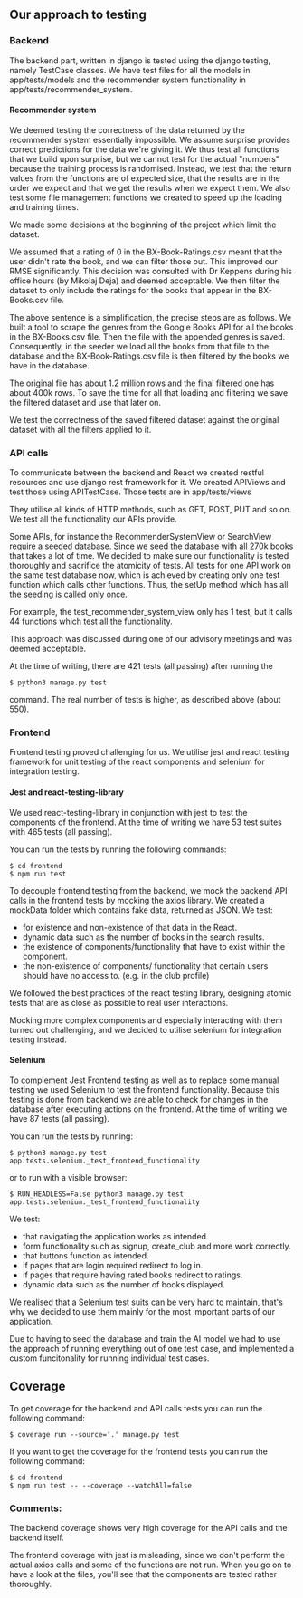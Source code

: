 ## Our approach to testing

### Backend
The backend part, written in django is tested using the django testing, namely TestCase classes. We have test
files for all the models in app/tests/models and the recommender system functionality in app/tests/recommender_system.

#### Recommender system
We deemed testing the correctness of the data returned by the recommender system essentially impossible. We assume surprise
provides correct predictions for the data we're giving it. We thus test all functions that we build upon surprise, 
but we cannot test for the actual "numbers" because the training process is randomised. Instead, we test that the 
return values from the functions are of expected size, that the results are in the order we expect and that we get the
results when we expect them. We also test some file management functions we created to speed up the loading and training times.

We made some decisions at the beginning of the project which limit the dataset.

We assumed that a rating of 0 in the BX-Book-Ratings.csv meant that the user didn't rate the book, and we can filter those
out. This improved our RMSE significantly. This decision was consulted with Dr Keppens during his office hours 
(by Mikolaj Deja) and deemed acceptable.
We then filter the dataset to only include the ratings for the books that appear in the BX-Books.csv file. 

The above sentence is a simplification, the precise steps are as follows. We built a tool to scrape the genres from the 
Google Books API for all the books in the BX-Books.csv file. Then the file with the appended genres is saved.
Consequently, in the seeder we load all the books from that file to the database and the BX-Book-Ratings.csv file is 
then filtered by the books we have in the database.

The original file has about 1.2 million rows and the final filtered one has about 400k rows. To save the time for all 
that loading and filtering we save the filtered dataset and use that later on.

We test the correctness of the saved filtered dataset against the original dataset with all the filters applied to it.

### API calls
To communicate between the backend and React we created restful resources and use django rest framework for it.
We created APIViews and test those using APITestCase. Those tests are in app/tests/views

They utilise all kinds of HTTP methods, such as GET, POST, PUT and so on. We test all the functionality our APIs provide.

Some APIs, for instance the RecommenderSystemView or SearchView require a seeded database. Since we seed the database
with all 270k books that takes a lot of time. We decided to make sure our functionality is tested thoroughly and sacrifice
the atomicity of tests. All tests for one API work on the same test database now, which is achieved by creating only
one test function which calls other functions. Thus, the setUp method which has all the seeding is called only once.

For example, the test_recommender_system_view only has 1 test, but it calls 44 functions which test all the functionality.

This approach was discussed during one of our advisory meetings and was deemed acceptable.


At the time of writing, there are 421 tests (all passing) after running the 
```
$ python3 manage.py test
```
command. The real number of tests is higher, as described above (about 550).

### Frontend
Frontend testing proved challenging for us. We utilise jest and react testing framework for unit testing of the react
components and selenium for integration testing.

#### Jest and react-testing-library
We used react-testing-library in conjunction with jest to test the components of the frontend. 
At the time of writing we have 53 test suites with 465 tests (all passing).

You can run the tests by running the following commands:
```
$ cd frontend
$ npm run test
```

To decouple frontend testing from the backend, we mock the backend API calls in the frontend tests by mocking the axios library. 
We created a mockData folder which contains fake data, returned as JSON. 
We test:
+ for existence and non-existence of that data in the React.
+ dynamic data such as the number of books in the search results.
+ the existence of components/functionality that have to exist within the component.
+ the non-existence of components/ functionality that certain users should have no access to. (e.g. in the club profile)

We followed the best practices of the react testing library, designing atomic tests that are as close as possible to real user interactions.

Mocking more complex components and especially interacting with them turned out challenging, and we decided to utilise selenium for integration testing instead. 


#### Selenium
To complement Jest Frontend testing as well as to replace some manual testing we used Selenium to test the frontend functionality.
Because this testing is done from backend we are able to check for changes in the database after executing actions on the frontend.
At the time of writing we have 87 tests (all passing).

You can run the tests by running:
```
$ python3 manage.py test app.tests.selenium._test_frontend_functionality
```
or to run with a visible browser:
```
$ RUN_HEADLESS=False python3 manage.py test app.tests.selenium._test_frontend_functionality
```

We test:
+ that navigating the application works as intended.
+ form functionality such as signup, create_club and more work correctly.
+ that buttons function as intended.
+ if pages that are login required redirect to log in.
+ if pages that require having rated books redirect to ratings.
+ dynamic data such as the number of books displayed.

We realised that a Selenium test suits can be very hard to maintain, that's why we decided to use them mainly for the most important parts of our application.

Due to having to seed the database and train the AI model we had to use the approach of running everything out of one test case, and implemented
a custom funcitonality for running individual test cases.


## Coverage

To get coverage for the backend and API calls tests you can run the following command:
```
$ coverage run --source='.' manage.py test
```
If you want to get the coverage for the frontend tests you can run the following command:
```
$ cd frontend
$ npm run test -- --coverage --watchAll=false
```

### Comments:
The backend coverage shows very high coverage for the API calls and the backend itself.


The frontend coverage with jest is misleading, since we don't perform the actual axios calls and some of the functions
are not run. When you go on to have a look at the files, you'll see that the components are tested rather thoroughly.
